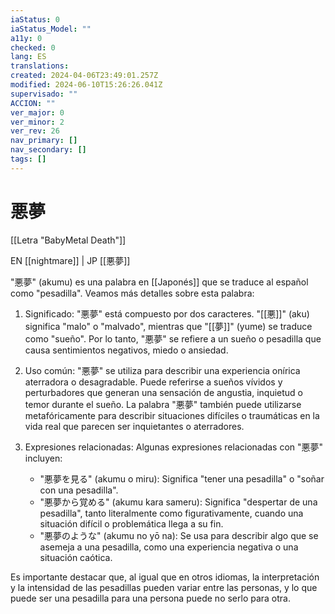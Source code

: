```yaml
---
iaStatus: 0
iaStatus_Model: ""
a11y: 0
checked: 0
lang: ES
translations: 
created: 2024-04-06T23:49:01.257Z
modified: 2024-06-10T15:26:26.041Z
supervisado: ""
ACCION: ""
ver_major: 0
ver_minor: 2
ver_rev: 26
nav_primary: []
nav_secondary: []
tags: []
---
```

# 悪夢

[[Letra "BabyMetal Death"]]

EN [[nightmare]] | JP [[悪夢]]


"悪夢" (akumu) es una palabra en [[Japonés]] que se traduce al español como "pesadilla". Veamos más detalles sobre esta palabra:

1. Significado: "悪夢" está compuesto por dos caracteres. "[[悪]]" (aku) significa "malo" o "malvado", mientras que "[[夢]]" (yume) se traduce como "sueño". Por lo tanto, "悪夢" se refiere a un sueño o pesadilla que causa sentimientos negativos, miedo o ansiedad.
    
2. Uso común: "悪夢" se utiliza para describir una experiencia onírica aterradora o desagradable. Puede referirse a sueños vívidos y perturbadores que generan una sensación de angustia, inquietud o temor durante el sueño. La palabra "悪夢" también puede utilizarse metafóricamente para describir situaciones difíciles o traumáticas en la vida real que parecen ser inquietantes o aterradores.
    
3. Expresiones relacionadas: Algunas expresiones relacionadas con "悪夢" incluyen:
    
    - "悪夢を見る" (akumu o miru): Significa "tener una pesadilla" o "soñar con una pesadilla".
    - "悪夢から覚める" (akumu kara sameru): Significa "despertar de una pesadilla", tanto literalmente como figurativamente, cuando una situación difícil o problemática llega a su fin.
    - "悪夢のような" (akumu no yō na): Se usa para describir algo que se asemeja a una pesadilla, como una experiencia negativa o una situación caótica.

Es importante destacar que, al igual que en otros idiomas, la interpretación y la intensidad de las pesadillas pueden variar entre las personas, y lo que puede ser una pesadilla para una persona puede no serlo para otra.